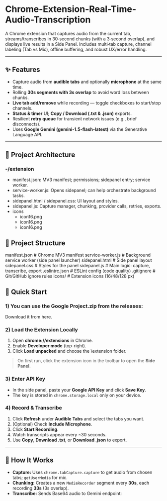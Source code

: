 # Chrome-Extension-Real-Time-Audio-Transcription
A Chrome extension that captures audio from the current tab, streams/transcribes in 30‑second chunks (with a 3‑second overlap), and displays live results in a Side Panel. Includes multi‑tab capture, channel labeling (Tab vs Mic), offline buffering, and robust UX/error handling.

---

## ✨ Features

- Capture audio from **audible tabs** and optionally **microphone** at the same time.
- Rolling **30s segments with 3s overlap** to avoid word loss between chunks.
- **Live tab add/remove** while recording — toggle checkboxes to start/stop channels.
- **Status & timer** UI; **Copy / Download (.txt & .json)** exports.
- Resilient **retry queue** for transient network issues (e.g., brief disconnects).
- Uses **Google Gemini (gemini-1.5-flash-latest)** via the Generative Language API.

---

## 🧱 Project Architecture
### -/extension
- manifest.json: MV3 manifest; permissions; sidepanel entry; service worker.
- service-worker.js: Opens sidepanel; can help orchestrate background tasks.
- sidepanel.html / sidepanel.css: UI layout and styles.
- sidepanel.js: Capture manager, chunking, provider calls, retries, exports.
- icons
  - icon16.png
  - icon16.png
  - icon16.png
## 📂 Project Structure


manifest.json          # Chrome MV3 manifest
service-worker.js      # Background service worker (side panel launcher)
sidepanel.html         # Side panel layout
sidepanel.css          # Styles for the panel
sidepanel.js           # Main logic: capture, transcribe, export
.eslintrc.json         # ESLint config (code quality)
.gitignore             # Git/GitHub ignore rules
icons/                 # Extension icons (16/48/128 px)

## 🚀 Quick Start
### 1)  You can use the Google Project.zip from the releases:
Download it from here.

### 2) Load the Extension Locally
1. Open **chrome://extensions** in Chrome.
2. Enable **Developer mode** (top-right).
3. Click **Load unpacked** and choose the \extension folder.

> On first run, click the extension icon in the toolbar to open the **Side Panel**.

### 3) Enter API Key
- In the side panel, paste your **Google API Key** and click **Save Key**.
- The key is stored in `chrome.storage.local` only on your device.

### 4) Record & Transcribe
1. Click **Refresh** under **Audible Tabs** and select the tabs you want.
2. (Optional) Check **Include Microphone**.
3. Click **Start Recording**.
4. Watch transcripts appear every ~30 seconds.
5. Use **Copy**, **Download .txt**, or **Download .json** to export.

---

## 🧩 How It Works

- **Capture:** Uses `chrome.tabCapture.capture` to get audio from chosen tabs; `getUserMedia` for mic.
- **Chunking:** Creates a new `MediaRecorder` segment every **30s**, each recording **33s** (3s overlap).
- **Transcribe:** Sends Base64 audio to Gemini endpoint:
